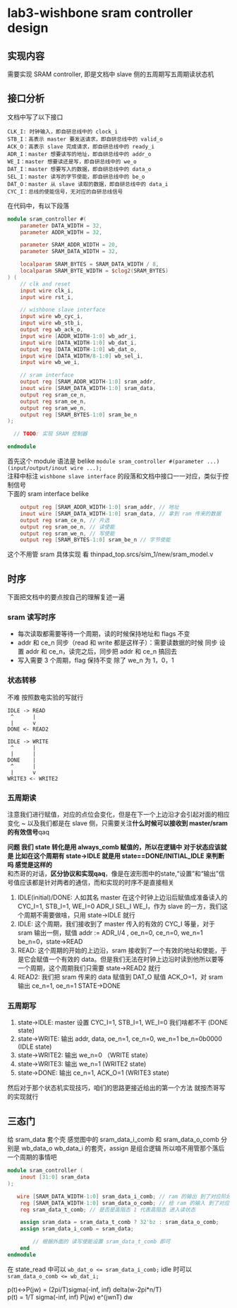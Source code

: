 # lab3-wishbone sram controller design
## 实现内容
需要实现 SRAM controller, 即是文档中 slave 侧的五周期写五周期读状态机    
## 接口分析
文档中写了以下接口
```text
CLK_I: 时钟输入，即自研总线中的 clock_i
STB_I：高表示 master 要发送请求，即自研总线中的 valid_o
ACK_O：高表示 slave 完成请求，即自研总线中的 ready_i
ADR_I：master 想要读写的地址，即自研总线中的 addr_o
WE_I：master 想要读还是写，即自研总线中的 we_o
DAT_I：master 想要写入的数据，即自研总线中的 data_o
SEL_I：master 读写的字节使能，即自研总线中的 be_o
DAT_O：master 从 slave 读取的数据，即自研总线中的 data_i
CYC_I：总线的使能信号，无对应的自研总线信号
```

在代码中，有以下段落
```verilog
module sram_controller #(
    parameter DATA_WIDTH = 32,
    parameter ADDR_WIDTH = 32,

    parameter SRAM_ADDR_WIDTH = 20,
    parameter SRAM_DATA_WIDTH = 32,

    localparam SRAM_BYTES = SRAM_DATA_WIDTH / 8,
    localparam SRAM_BYTE_WIDTH = $clog2(SRAM_BYTES)
) (
    // clk and reset
    input wire clk_i,
    input wire rst_i,

    // wishbone slave interface
    input wire wb_cyc_i,
    input wire wb_stb_i,
    output reg wb_ack_o,
    input wire [ADDR_WIDTH-1:0] wb_adr_i,
    input wire [DATA_WIDTH-1:0] wb_dat_i,
    output reg [DATA_WIDTH-1:0] wb_dat_o,
    input wire [DATA_WIDTH/8-1:0] wb_sel_i,
    input wire wb_we_i,

    // sram interface
    output reg [SRAM_ADDR_WIDTH-1:0] sram_addr,
    inout wire [SRAM_DATA_WIDTH-1:0] sram_data,
    output reg sram_ce_n,
    output reg sram_oe_n,
    output reg sram_we_n,
    output reg [SRAM_BYTES-1:0] sram_be_n
);

  // TODO: 实现 SRAM 控制器

endmodule

```

首先这个 module 语法是 belike `module sram_controller #(parameter ...) (input/output/inout wire ...);`   
注释中标注 `wishbone slave interface` 的段落和文档中接口一一对应，类似于控制信号        
下面的 sram interface belike     

```verilog
    output reg [SRAM_ADDR_WIDTH-1:0] sram_addr, // 地址
    inout wire [SRAM_DATA_WIDTH-1:0] sram_data, // 拿到 ram 传来的数据
    output reg sram_ce_n, // 片选
    output reg sram_oe_n, // 读使能
    output reg sram_we_n, // 写使能
    output reg [SRAM_BYTES-1:0] sram_be_n // 字节使能
```
这个不用管 sram 具体实现 看 thinpad_top.srcs/sim_1/new/sram_model.v   

## 时序
下面把文档中的要点按自己的理解复述一遍     
### sram 读写时序
- 每次读取都需要等待一个周期，读的时候保持地址和 flags 不变  
- addr 和 ce_n 同步（read 和 write 都是这样子）：需要读数据的时候 同步 设置 addr 和 ce_n，读完之后，同步把 addr 和 ce_n 搞回去
- 写入需要 3 个周期，flag 保持不变 除了 we_n 为 1，0，1
### 状态转移
不难 按照数电实验的写就行
```
IDLE -> READ 
 ^      |
 |      v
DONE <- READ2

IDLE -> WRITE 
 ^      |
 |      |
DONE    |
 ^      |
 |      v
WRITE3 <- WRITE2

```
### 五周期读
注意我们进行赋值，对应的点位会变化，但是在下一个上边沿才会引起对面的相应变化 ~ 以及我们都是在 slave 侧，只需要关注**什么时候可以接收到 master/sram 的有效信号**qaq   

**问题 我们 state 转化是用 always_comb 赋值的，所以在逻辑中 对于状态应该就是 比如在这个周期有 state->IDLE 就是用 state==DONE/INITIAL_IDLE 来判断吗 感觉是这样的**   
和杰哥的对话，**区分协议和实现qaq**，像是在波形图中的state,“设置”和“输出”信号值应该都是针对两者的通信，而和实现的时序不是直接相关
1. IDLE(initial)/DONE: 人如其名 master 在这个时钟上边沿后赋值成准备读入的 CYC_I=1, STB_I=1, WE_I=0 ADR_I SEL_I WE_I，作为 slave 的一方，我们这个周期不需要做啥，只用 state->IDLE 就行   
2. IDLE: 这个周期，我们接收到了 master 传入的有效的 CYC_I 等量，对于 sram 输出一侧，赋值 addr := ADR_I/4 , oe_n=0, ce_n=0, we_n=1 be_n=0，state->READ     
3. READ: 这个周期的开始的上边沿，sram 接收到了一个有效的地址和使能，于是它会赋值一个有效的 data。但是我们无法在时钟上边沿时读到他所以要等一个周期，这个周期我们只需要 state->READ2 就行
4. READ2: 我们把 sram 传来的 data 赋值到 DAT_O 赋值 ACK_O=1，对 sram 输出 ce_n=1, oe_n=1 STATE->DONE

### 五周期写
1. state->IDLE: master 设置 CYC_I=1, STB_I=1, WE_I=0 我们啥都不干 (DONE state)
2. state->WRITE: 输出 addr, data, oe_n=1, ce_n=0, we_n=1 be_n=0b0000  (IDLE state)
3. state->WRITE2: 输出 we_n=0 （WRITE state）
4. state->WRITE3: 输出 we_n=1 (WRITE2 state)
5. state->DONE: 输出 ce_n=1, ACK_O=1 (WRITE3 state)

然后对于那个状态机实现技巧，咱们的思路更接近给出的第一个方法 就按杰哥写的实现就行    

## 三态门
给 sram_data 套个壳 感觉图中的 sram_data_i_comb 和 sram_data_o_comb 分别是 wb_data_o wb_data_i 的套壳，assign 是组合逻辑 所以咱不用管那个落后一个周期的事情吧        
       

```verilog
module sram_controller (
    inout [31:0] sram_data
);

   wire [SRAM_DATA_WIDTH-1:0] sram_data_i_comb; // ram 的输出 到了对应阶段用他给 wb_dat_o 赋值
    reg [SRAM_DATA_WIDTH-1:0] sram_data_o_comb; // 给 ram 的输入 到了对应阶段去被 wb_data_i 赋值
    reg sram_data_t_comb; // 是否是高阻态 1 代表高阻态 进入读状态

    assign sram_data = sram_data_t_comb ? 32'bz : sram_data_o_comb;
    assign sram_data_i_comb = sram_data;

        // 根据外面的 读写使能设置 sram_data_t_comb 即可
    end
endmodule
```
在 state_read 中可以 `wb_dat_o <= sram_data_i_comb;` idle 时可以 `sram_data_o_comb <= wb_dat_i;`

p(t)<->P(jw) = (2pi/T)sigma(-inf, inf) delta(w-2pi*n/T)    
p(t) = 1/T sigma(-inf, inf) P(jw) e^(jwnT) dw    
